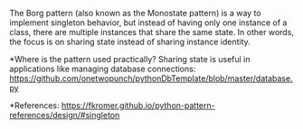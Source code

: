 The Borg pattern (also known as the Monostate pattern) is a way to
implement singleton behavior, but instead of having only one instance
of a class, there are multiple instances that share the same state. In
other words, the focus is on sharing state instead of sharing instance
identity.

*Where is the pattern used practically?
Sharing state is useful in applications like managing database connections:
https://github.com/onetwopunch/pythonDbTemplate/blob/master/database.py


*References:
https://fkromer.github.io/python-pattern-references/design/#singleton


